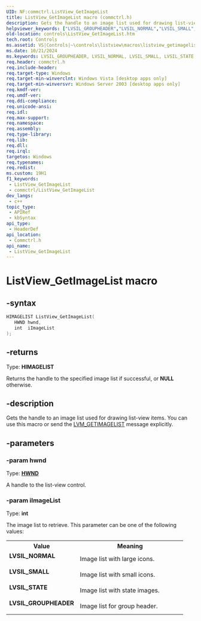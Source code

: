 ```yaml
---
UID: NF:commctrl.ListView_GetImageList
title: ListView_GetImageList macro (commctrl.h)
description: Gets the handle to an image list used for drawing list-view items. You can use this macro or send the LVM_GETIMAGELIST message explicitly.
helpviewer_keywords: ["LVSIL_GROUPHEADER","LVSIL_NORMAL","LVSIL_SMALL","LVSIL_STATE","ListView_GetImageList","ListView_GetImageList macro [Windows Controls]","_win32_ListView_GetImageList","_win32_ListView_GetImageList_cpp","commctrl/ListView_GetImageList","controls.ListView_GetImageList","controls._win32_ListView_GetImageList"]
old-location: controls\ListView_GetImageList.htm
tech.root: Controls
ms.assetid: VS|Controls|~\controls\listview\macros\listview_getimagelist.htm
ms.date: 10/21/2024
ms.keywords: LVSIL_GROUPHEADER, LVSIL_NORMAL, LVSIL_SMALL, LVSIL_STATE, ListView_GetImageList, ListView_GetImageList macro [Windows Controls], _win32_ListView_GetImageList, _win32_ListView_GetImageList_cpp, commctrl/ListView_GetImageList, controls.ListView_GetImageList, controls._win32_ListView_GetImageList
req.header: commctrl.h
req.include-header: 
req.target-type: Windows
req.target-min-winverclnt: Windows Vista [desktop apps only]
req.target-min-winversvr: Windows Server 2003 [desktop apps only]
req.kmdf-ver: 
req.umdf-ver: 
req.ddi-compliance: 
req.unicode-ansi: 
req.idl: 
req.max-support: 
req.namespace: 
req.assembly: 
req.type-library: 
req.lib: 
req.dll: 
req.irql: 
targetos: Windows
req.typenames: 
req.redist: 
ms.custom: 19H1
f1_keywords:
 - ListView_GetImageList
 - commctrl/ListView_GetImageList
dev_langs:
 - c++
topic_type:
 - APIRef
 - kbSyntax
api_type:
 - HeaderDef
api_location:
 - Commctrl.h
api_name:
 - ListView_GetImageList
---
```


# ListView_GetImageList macro

## -syntax

```cpp
HIMAGELIST ListView_GetImageList(
   HWND hwnd,
   int  iImageList
);
```

## -returns

Type: **HIMAGELIST**

Returns the handle to the specified image list if successful, or <b>NULL</b> otherwise.


## -description

Gets the handle to an image list used for drawing list-view items. You can use this macro or send the <a href="/windows/desktop/Controls/lvm-getimagelist">LVM_GETIMAGELIST</a> message explicitly.

## -parameters

### -param hwnd

Type: <b><a href="/windows/desktop/WinProg/windows-data-types">HWND</a></b>

A handle to the list-view control.

### -param iImageList

Type: <b>int</b>

The image list to retrieve. This parameter can be one of the following values: 

<table>
<tr>
<th>Value</th>
<th>Meaning</th>
</tr>
<tr>
<td width="40%"><a id="LVSIL_NORMAL"></a><a id="lvsil_normal"></a><dl>
<dt><b>LVSIL_NORMAL</b></dt>
</dl>
</td>
<td width="60%">
Image list with large icons.

</td>
</tr>
<tr>
<td width="40%"><a id="LVSIL_SMALL"></a><a id="lvsil_small"></a><dl>
<dt><b>LVSIL_SMALL</b></dt>
</dl>
</td>
<td width="60%">
Image list with small icons.

</td>
</tr>
<tr>
<td width="40%"><a id="LVSIL_STATE"></a><a id="lvsil_state"></a><dl>
<dt><b>LVSIL_STATE</b></dt>
</dl>
</td>
<td width="60%">
Image list with state images.

</td>
</tr>
<tr>
<td width="40%"><a id="LVSIL_GROUPHEADER"></a><a id="lvsil_groupheader"></a><dl>
<dt><b>LVSIL_GROUPHEADER</b></dt>
</dl>
</td>
<td width="60%">
Image list for group header.

</td>
</tr>
</table>
